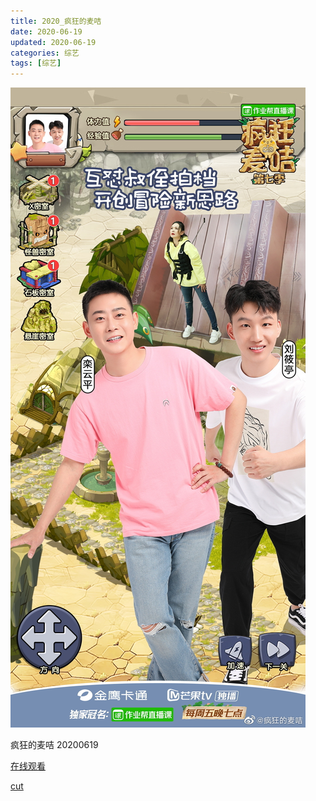 ```yaml
---
title: 2020_疯狂的麦咭
date: 2020-06-19
updated: 2020-06-19
categories: 综艺
tags: [综艺]
---
```


![](https://raw.githubusercontent.com/rhenginium/image/main/img-16166.jpg)

疯狂的麦咭 20200619

[在线观看](https://w.mgtv.com/b/338012/8401622.html?t=videoshare&t=videoshare&cxid=7yj5z4xjkda&cxid=7yj5z4xjkda&u=http%3A%2F%2Fm.mgtv.com%2Fb%2F338012%2F8401622.html%3Ft%3Dvideoshare%26cxid%3D7yj5z4xjkda)

[cut](https://www.bilibili.com/s/video/BV1HD4y1d7BF)